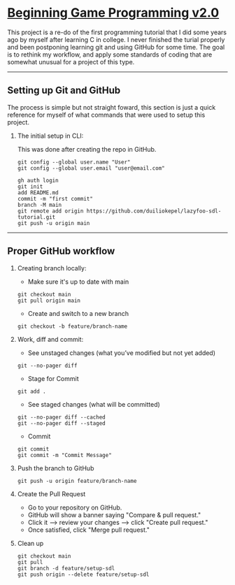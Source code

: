 # [Beginning Game Programming v2.0](https://lazyfoo.net/tutorials/SDL/)

This project is a re-do of the first programming tutorial that I did some years ago by myself after learning C in college. I never finished the turial properly and been postponing learning git and using GitHub for some time. The goal is to rethink my workflow, and apply some standards of coding that are somewhat unusual for a project of this type.

---

## Setting up Git and  GitHub

The process is simple but not straight foward, this section is just a quick reference for myself of what commands that were used to setup this project.

1. The initial setup in CLI:
    
    This was done after creating the repo in GitHub.
    ```
    git config --global user.name "User"
    git config --global user.email "user@email.com"
    
    gh auth login
    git init
    add README.md
    commit -m "first commit"
    branch -M main
    git remote add origin https://github.com/duiliokepel/lazyfoo-sdl-tutorial.git
    git push -u origin main
    ```

---

## Proper GitHub workflow
   
1. Creating branch locally:
    - Make sure it's up to date with main
    ```
    git checkout main
    git pull origin main
    ```
    - Create and switch to a new branch
    ```
    git checkout -b feature/branch-name
    ```

3. Work, diff and commit:
    - See unstaged changes (what you’ve modified but not yet added)
    ```
    git --no-pager diff
    ```
    - Stage for Commit
    ``` 
    git add .
    ```
    - See staged changes (what will be committed)
    ```
    git --no-pager diff --cached
    git --no-pager diff --staged
    ```
    - Commit
    ```
    git commit
    git commit -m "Commit Message"
    ```

5. Push the branch to GitHub
    ```
    git push -u origin feature/branch-name
    ```

6. Create the Pull Request
    - Go to your repository on GitHub.
    - GitHub will show a banner saying "Compare & pull request."
    - Click it --> review your changes --> click "Create pull request."
    - Once satisfied, click "Merge pull request."

7. Clean up
    ```
    git checkout main
    git pull
    git branch -d feature/setup-sdl
    git push origin --delete feature/setup-sdl
    ```
